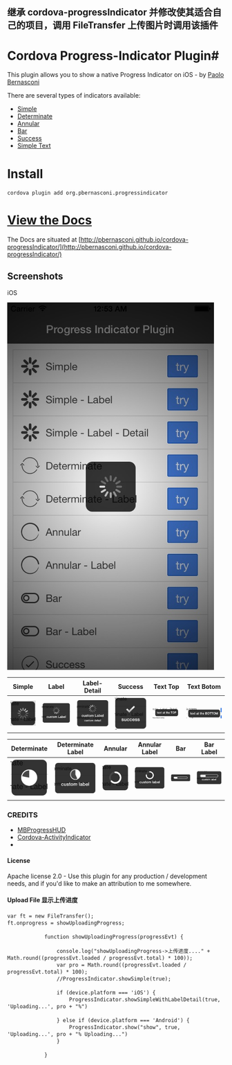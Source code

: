 ## 继承 cordova-progressIndicator 并修改使其适合自己的项目，调用 FileTransfer 上传图片时调用该插件
# 
# Cordova Progress-Indicator Plugin#
This plugin allows you to show a native Progress Indicator on iOS - by [Paolo Bernasconi](https://github.com/pbernasconi)

There are several types of indicators available:

* [Simple](http://pbernasconi.github.io/cordova-progressIndicator/#simple)
* [Determinate](http://pbernasconi.github.io/cordova-progressIndicator/#determinate)
* [Annular](http://pbernasconi.github.io/cordova-progressIndicator/#annular)
* [Bar](http://pbernasconi.github.io/cordova-progressIndicator/#bar)
* [Success](http://pbernasconi.github.io/cordova-progressIndicator/#others)
* [Simple Text](http://pbernasconi.github.io/cordova-progressIndicator/#others)

# Install

```
cordova plugin add org.pbernasconi.progressindicator
```

# [View the Docs](http://pbernasconi.github.io/cordova-progressIndicator/)

The Docs are situated at [http://pbernasconi.github.io/cordova-progressIndicator/](http://pbernasconi.github.io/cordova-progressIndicator/)


## Screenshots

iOS

![ScreenShot](demo/screenshots/simple-large-img.jpg )

|Simple|Label|Label-Detail|Success|Text Top|Text Botom|
|------|-----|------------|-------|--------|----------|
|![](demo/screenshots/simple.jpg)|![](demo/screenshots/simple-label.jpg)|![](demo/screenshots/simple-label-detail.jpg)|![](demo/screenshots/success.jpg)|![](demo/screenshots/text-top.jpg)|![](demo/screenshots/text-bottom.jpg)


|Determinate|Determinate Label|Annular|Annular Label|Bar|Bar Label|
|-----------|-----------------|-------|-------------|---|---------
|![](demo/screenshots/determinate-simple.jpg)|![](demo/screenshots/determinate-label.jpg)|![](demo/screenshots/annular-simple.jpg)|![](demo/screenshots/annular-label.jpg)|![](demo/screenshots/bar-simple.jpg)|![](demo/screenshots/bar-label.jpg)



### CREDITS

 - [MBProgressHUD](https://github.com/jdg/MBProgressHUD)
 - [Cordova-ActivityIndicator](https://github.com/Initsogar/cordova-activityindicator)
 - 
 
#### License

Apache license 2.0 - Use this plugin for any production / development needs, and if you'd like to make an attribution to me somewhere.


#### Upload File  显示上传进度

 
	var ft = new FileTransfer();
  	ft.onprogress = showUploadingProgress;

                function showUploadingProgress(progressEvt) {

                    console.log("showUploadingProgress->上传进度...." + Math.round((progressEvt.loaded / progressEvt.total) * 100));
                    var pro = Math.round((progressEvt.loaded / progressEvt.total) * 100);
                    //ProgressIndicator.showSimple(true);

                    if (device.platform === 'iOS') {
                        ProgressIndicator.showSimpleWithLabelDetail(true, 'Uploading...', pro + "%")

                    } else if (device.platform === 'Android') {
                        ProgressIndicator.show("show", true, 'Uploading...', pro + "% Uploading...")
                    }

                }
